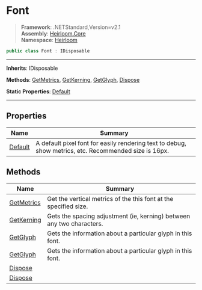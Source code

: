 # Font

> **Framework**: .NETStandard,Version=v2.1  
> **Assembly**: [Heirloom.Core][0]  
> **Namespace**: [Heirloom][0]  

```cs
public class Font : IDisposable
```

--------------------------------------------------------------------------------

**Inherits**: IDisposable

**Methods**: [GetMetrics][1], [GetKerning][2], [GetGlyph][3], [Dispose][4]

**Static Properties**: [Default][5]

--------------------------------------------------------------------------------

## Properties

| Name         | Summary                                                                                               |
|--------------|-------------------------------------------------------------------------------------------------------|
| [Default][5] | A default pixel font for easily rendering text to debug, show metrics, etc. Recommended size is 16px. |

## Methods

| Name            | Summary                                                               |
|-----------------|-----------------------------------------------------------------------|
| [GetMetrics][1] | Get the vertical metrics of the this font at the specified size.      |
| [GetKerning][2] | Gets the spacing adjustment (ie, kerning) between any two characters. |
| [GetGlyph][3]   | Gets the information about a particular glyph in this font.           |
| [GetGlyph][3]   | Gets the information about a particular glyph in this font.           |
| [Dispose][4]    |                                                                       |
| [Dispose][4]    |                                                                       |

[0]: ../Heirloom.Core.md
[1]: Heirloom.Font.GetMetrics.md
[2]: Heirloom.Font.GetKerning.md
[3]: Heirloom.Font.GetGlyph.md
[4]: Heirloom.Font.Dispose.md
[5]: Heirloom.Font.Default.md
